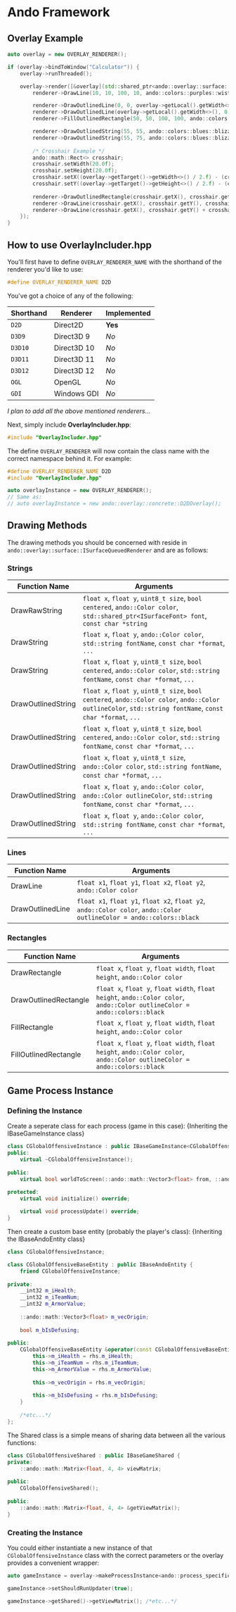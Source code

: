 # Ando Framework

## Overlay Example
```C++
auto overlay = new OVERLAY_RENDERER();

if (overlay->bindToWindow("Calculator")) {
    overlay->runThreaded();

    overlay->render([&overlay](std::shared_ptr<ando::overlay::surface::ISurfaceQueuedRenderer> renderer) {
        renderer->DrawLine(10, 10, 100, 10, ando::colors::purples::wisteria);

        renderer->DrawOutlinedLine(0, 0, overlay->getLocal().getWidth<>(), overlay->getLocal().getHeight<>(), ando::colors::red);
        renderer->DrawOutlinedLine(overlay->getLocal().getWidth<>(), 0, 0, overlay->getLocal().getHeight<>(), ando::colors::red);
        renderer->FillOutlinedRectangle(50, 50, 100, 100, ando::colors::reds::mexicanRed);

        renderer->DrawOutlinedString(55, 55, ando::colors::blues::blizzardBlue, "Arial", "Ando Overlay Arial");
        renderer->DrawOutlinedString(55, 75, ando::colors::blues::blizzardBlue, "Comic Sans MS", "Sean sucks!");
		
        /* Crosshair Example */
        ando::math::Rect<> crosshair;
        crosshair.setWidth(20.0f);
        crosshair.setHeight(20.0f);
        crosshair.setX((overlay->getTarget()->getWidth<>() / 2.f) - (crosshair.getWidth() / 2.f));
        crosshair.setY((overlay->getTarget()->getHeight<>() / 2.f) - (crosshair.getHeight() / 2.f));
		
        renderer->DrawOutlinedRectangle(crosshair.getX(), crosshair.getY(), crosshair.getWidth(), crosshair.getHeight(), ando::Color(ando::colors::white).setA(75));
        renderer->DrawLine(crosshair.getX(), crosshair.getY(), crosshair.getX() + crosshair.getWidth(), crosshair.getY() + crosshair.getHeight(), ando::Color(ando::colors::green).setA(220));
        renderer->DrawLine(crosshair.getX(), crosshair.getY() + crosshair.getHeight(), crosshair.getX() + crosshair.getWidth(), crosshair.getY(), ando::Color(ando::colors::green).setA(220));
    });
}
```

## How to use OverlayIncluder.hpp
You'll first have to define `OVERLAY_RENDERER_NAME` with the shorthand of the renderer you'd like to use:
```C++
#define OVERLAY_RENDERER_NAME D2D
```
You've got a choice of any of the following:

| Shorthand | Renderer    | Implemented |
| --------- | ----------- | ----------- |
| `D2D`     | Direct2D    | **Yes**     |
| `D3D9`    | Direct3D 9  | *No*        |
| `D3D10`   | Direct3D 10 | *No*        |
| `D3D11`   | Direct3D 11 | *No*        |
| `D3D12`   | Direct3D 12 | *No*        |
| `OGL`     | OpenGL      | *No*        |
| `GDI`     | Windows GDI | *No*        |
*I plan to add all the above mentioned renderers...*

Next, simply include **OverlayIncluder.hpp**:
```C++
#include "OverlayIncluder.hpp"
```

The define `OVERLAY_RENDERER` will now contain the class name with the correct namespace behind it.
For example:
```C++
#define OVERLAY_RENDERER_NAME D2D
#include "OverlayIncluder.hpp"

auto overlayInstance = new OVERLAY_RENDERER();
// Same as:
// auto overlayInstance = new ando::overlay::concrete::D2DOverlay();
```

## Drawing Methods
The drawing methods you should be concerned with reside in `ando::overlay::surface::ISurfaceQueuedRenderer` and are as follows:

### Strings

| Function Name      | Arguments |
| ------------------ | --------- |
| DrawRawString      | `float x`, `float y`, `uint8_t size`, `bool centered`, `ando::Color color`, `std::shared_ptr<ISurfaceFont> font`, `const char *string` |
| DrawString         | `float x`, `float y`, `ando::Color color`, `std::string fontName`, `const char *format`, `...` |
| DrawString         | `float x`, `float y`, `uint8_t size`, `bool centered`, `ando::Color color`, `std::string fontName`, `const char *format`, `...` |
| DrawOutlinedString | `float x`, `float y`, `uint8_t size`, `bool centered`, `ando::Color color`, `ando::Color outlineColor`, `std::string fontName`, `const char *format`, `...` |
| DrawOutlinedString | `float x`, `float y`, `uint8_t size`, `bool centered`, `ando::Color color`, `std::string fontName`, `const char *format`, `...` |
| DrawOutlinedString | `float x`, `float y`, `uint8_t size`, `ando::Color color`, `std::string fontName`, `const char *format`, `...` |
| DrawOutlinedString | `float x`, `float y`, `ando::Color color`, `ando::Color outlineColor`, `std::string fontName`, `const char *format`, `...` |
| DrawOutlinedString | `float x`, `float y`, `ando::Color color`, `std::string fontName`, `const char *format`, `...`

### Lines

| Function Name    | Arguments |
| ---------------- | --------- |
| DrawLine         | `float x1`, `float y1`, `float x2`, `float y2`, `ando::Color color` |
| DrawOutlinedLine | `float x1`, `float y1`, `float x2`, `float y2`, `ando::Color color`, `ando::Color outlineColor = ando::colors::black` |

### Rectangles

| Function Name         | Arguments |
| --------------------- | --------- |
| DrawRectangle         | `float x`, `float y`, `float width`, `float height`, `ando::Color color` |
| DrawOutlinedRectangle | `float x`, `float y`, `float width`, `float height`, `ando::Color color`, `ando::Color outlineColor = ando::colors::black` |
| FillRectangle         | `float x`, `float y`, `float width`, `float height`, `ando::Color color` |
| FillOutlinedRectangle | `float x`, `float y`, `float width`, `float height`, `ando::Color color`, `ando::Color outlineColor = ando::colors::black` |

## Game Process Instance

### Defining the Instance

Create a seperate class for each process (game in this case):
{Inheriting the IBaseGameInstance class}
```C++
class CGlobalOffensiveInstance : public IBaseGameInstance<CGlobalOffensiveShared /*static shared data*/, CGlobalOffensiveBaseEntity> {
public:
	virtual ~CGlobalOffensiveInstance();
	
public:
	virtual bool worldToScreen(::ando::math::Vector3<float> from, ::ando::math::Vector2<float> &to) override;

protected:
	virtual void initialize() override;
	
	virtual void processUpdate() override;
}
```

Then create a custom base entity (probably the player's class):
{Inheriting the IBaseAndoEntity class}
```C++
class CGlobalOffensiveInstance;

class CGlobalOffensiveBaseEntity : public IBaseAndoEntity {
	friend CGlobalOffensiveInstance;
	
private:
	__int32 m_iHealth;
	__int32 m_iTeamNum;
	__int32 m_ArmorValue;
	
	::ando::math::Vector3<float> m_vecOrigin;
	
	bool m_bIsDefusing;
	
public:
	CGlobalOffensiveBaseEntity &operator(const CGlobalOffensiveBaseEntity &rhs) {
		this->m_iHealth = rhs.m_iHealth;
		this->m_iTeamNum = rhs.m_iTeamNum;
		this->m_ArmorValue = rhs.m_ArmorValue;
		
		this->m_vecOrigin = rhs.m_vecOrigin;
		
		this->m_bIsDefusing = rhs.m_bIsDefusing;
	}
	
	/*etc...*/
};
```

The Shared class is a simple means of sharing data between all the various functions:
```C++
class CGlobalOffensiveShared : public IBaseGameShared {
private:
	::ando::math::Matrix<float, 4, 4> viewMatrix;
	
public:
	CGlobalOffensiveShared();
	
public:
	::ando::math::Matrix<float, 4, 4> &getViewMatrix();
}
```

### Creating the Instance

You could either instantiate a new instance of that `CGlobalOffensiveInstance` class with the correct parameters or the overlay provides a convenient wrapper:
```C++
auto gameInstance = overlay->makeProcessInstance<ando::process_specific::CounterStrike::CGlobalOffensiveInstance>();

gameInstance->setShouldRunUpdater(true);

gameInstance->getShared()->getViewMatrix(); /*etc...*/
```